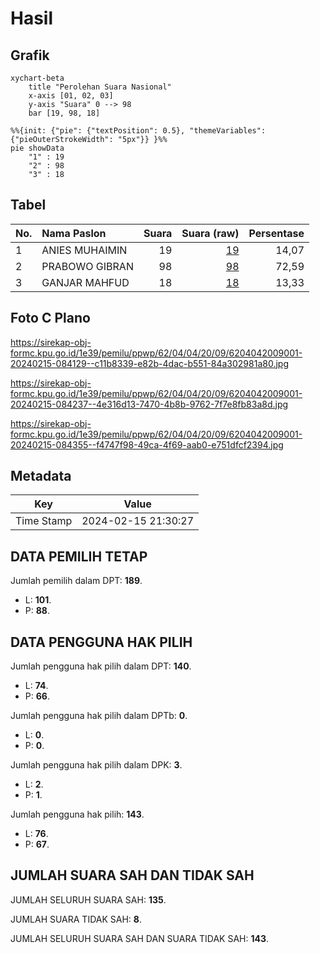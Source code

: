 # Hasil

## Grafik

```mermaid
xychart-beta
    title "Perolehan Suara Nasional"
    x-axis [01, 02, 03]
    y-axis "Suara" 0 --> 98
    bar [19, 98, 18]
```

```mermaid
%%{init: {"pie": {"textPosition": 0.5}, "themeVariables": {"pieOuterStrokeWidth": "5px"}} }%%
pie showData
    "1" : 19
    "2" : 98
    "3" : 18
```

## Tabel

| No. | Nama Paslon    | Suara | Suara (raw) | Persentase |
|:--- |:-------------- | -----:| -----------:| ----------:|
| 1   | ANIES MUHAIMIN | 19    | [19][p-1]   | 14,07      |
| 2   | PRABOWO GIBRAN | 98    | [98][p-2]   | 72,59      |
| 3   | GANJAR MAHFUD  | 18    | [18][p-3]   | 13,33      |


[p-1]: https://github.com/gigit-pemilu/pemilu-2024/blob/main/pilpres/hitung-suara/sub/62-kalimantan-tengah/sub/04-barito-selatan/sub/04-dusun-utara/sub/2009-tarusan/sub/001-tps/sub/paslon-1.txt
[p-2]: https://github.com/gigit-pemilu/pemilu-2024/blob/main/pilpres/hitung-suara/sub/62-kalimantan-tengah/sub/04-barito-selatan/sub/04-dusun-utara/sub/2009-tarusan/sub/001-tps/sub/paslon-2.txt
[p-3]: https://github.com/gigit-pemilu/pemilu-2024/blob/main/pilpres/hitung-suara/sub/62-kalimantan-tengah/sub/04-barito-selatan/sub/04-dusun-utara/sub/2009-tarusan/sub/001-tps/sub/paslon-3.txt

## Foto C Plano

https://sirekap-obj-formc.kpu.go.id/1e39/pemilu/ppwp/62/04/04/20/09/6204042009001-20240215-084129--c11b8339-e82b-4dac-b551-84a302981a80.jpg

https://sirekap-obj-formc.kpu.go.id/1e39/pemilu/ppwp/62/04/04/20/09/6204042009001-20240215-084237--4e316d13-7470-4b8b-9762-7f7e8fb83a8d.jpg

https://sirekap-obj-formc.kpu.go.id/1e39/pemilu/ppwp/62/04/04/20/09/6204042009001-20240215-084355--f4747f98-49ca-4f69-aab0-e751dfcf2394.jpg


## Metadata

| Key        | Value               |
| ---------- | ------------------- |
| Time Stamp | 2024-02-15 21:30:27 |


## DATA PEMILIH TETAP

Jumlah pemilih dalam DPT: **189**.
 * L: **101**.
 * P: **88**.

## DATA PENGGUNA HAK PILIH

Jumlah pengguna hak pilih dalam DPT: **140**.
 * L: **74**.
 * P: **66**.

Jumlah pengguna hak pilih dalam DPTb: **0**.
 * L: **0**.
 * P: **0**.

Jumlah pengguna hak pilih dalam DPK: **3**.
 * L: **2**.
 * P: **1**.

Jumlah pengguna hak pilih: **143**.
 * L: **76**.
 * P: **67**.

## JUMLAH SUARA SAH DAN TIDAK SAH

JUMLAH SELURUH SUARA SAH: **135**.

JUMLAH SUARA TIDAK SAH: **8**.

JUMLAH SELURUH SUARA SAH DAN SUARA TIDAK SAH: **143**.


